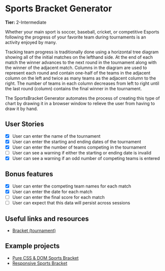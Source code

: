 # Sports Bracket Generator

**Tier:** 2-Intermediate

Whether your main sport is soccer, baseball, cricket, or competitive
Esports following the progress of your favorite team during tournaments is an
activity enjoyed by many. 

Tracking team progress is traditionally done using a horizontal tree diagram
showing all of the initial matches on the lefthand side. At the end of each
match the winner advances to the next round in the tournament along with the
winner of the adjacent match. Columns in the diagram are used to represent 
each round and contain one-half of the teams in the adjacent column on the left
and twice as many teams as the adjacent column to the right. The number of 
teams in each column decreases from left to right until the last round
(column) contains the final winner in the tournament.

The SportsBracket Generator automates the process of creating this type of chart by 
drawing it in a browser window to relieve the user from having to draw it by
hand.

## User Stories

-   [x] User can enter the name of the tournament
-   [x] User can enter the starting and ending dates of the tournament
-   [x] User can enter the number of teams competing in the tournament
-   [ ] User can see a warning if either the starting or ending date is 
invalid
-   [x] User can see a warning if an odd number of competing teams is entered

## Bonus features

-   [x] User can enter the competing team names for each match
-   [x] User can enter the date for each match
-   [ ] User can enter the final score for each match
-   [ ] User can expect that this data will persist across sessions

## Useful links and resources

- [Bracket (tournament)](https://en.wikipedia.org/wiki/Bracket_(tournament))

## Example projects

- [Pure CSS & DOM Sports Bracket](https://codepen.io/cbleslie/pen/ZOLLXg)
- [Responsive Sports Bracket](https://codepen.io/MrCaseiro/pen/bxJpwV)